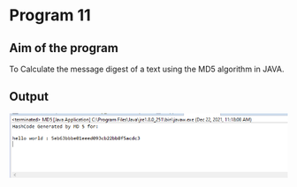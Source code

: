 # Program 11

## Aim of the program
To Calculate the message digest of a text using the MD5 algorithm in JAVA.

## Output
![output](program11_Output.png)
